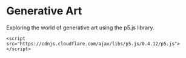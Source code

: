 # Generative Art

Exploring the world of generative art using the p5.js library.

`<script src="https://cdnjs.cloudflare.com/ajax/libs/p5.js/0.4.12/p5.js"></script>`

